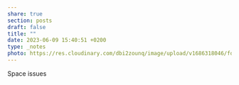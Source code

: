 ```yaml
---
share: true
section: posts
draft: false
title: ""
date: 2023-06-09 15:40:51 +0200
type: _notes
photo: https://res.cloudinary.com/dbi2zounq/image/upload/v1686318046/fdkmztifttfy61cijvis.jpg
---
```



Space issues
